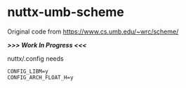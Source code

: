 # nuttx-umb-scheme

Original code from https://www.cs.umb.edu/~wrc/scheme/

***>>> Work In Progress <<<***

nuttx/.config needs
```
CONFIG_LIBM=y
CONFIG_ARCH_FLOAT_H=y
```
